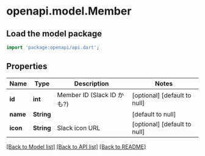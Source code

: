 # openapi.model.Member

## Load the model package
```dart
import 'package:openapi/api.dart';
```

## Properties
Name | Type | Description | Notes
------------ | ------------- | ------------- | -------------
**id** | **int** | Member ID (Slack ID かも?) | [optional] [default to null]
**name** | **String** |  | [default to null]
**icon** | **String** | Slack icon URL | [optional] [default to null]

[[Back to Model list]](../README.md#documentation-for-models) [[Back to API list]](../README.md#documentation-for-api-endpoints) [[Back to README]](../README.md)


